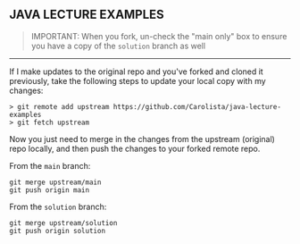## JAVA LECTURE EXAMPLES

> IMPORTANT: When you fork, un-check the "main only" box to ensure you have a copy of the `solution` branch as well

---
If I make updates to the original repo and you've forked and cloned it previously, take the following steps to update your local copy with my changes:

```
> git remote add upstream https://github.com/Carolista/java-lecture-examples
> git fetch upstream
```

Now you just need to merge in the changes from the upstream (original) repo locally, and then push the changes to your forked remote repo.

From the `main` branch:

```
git merge upstream/main
git push origin main
```

From the `solution` branch:

```
git merge upstream/solution
git push origin solution
```



